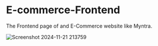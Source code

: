 # E-commerce-Frontend
The Frontend page of and E-Commerce website like Myntra.

![Screenshot 2024-11-21 213759](https://github.com/user-attachments/assets/be07fcee-d32d-4ba9-81a3-e7263f01f06d)

